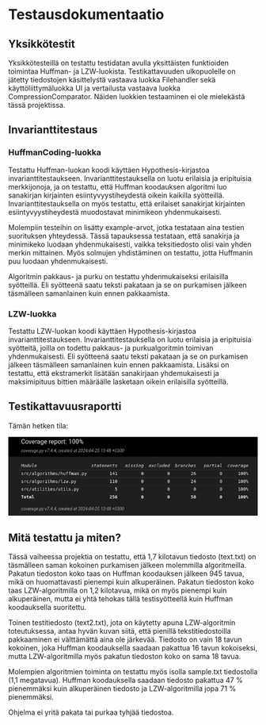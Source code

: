 # Testausdokumentaatio

## Yksikkötestit

Yksikkötesteillä on testattu testidatan avulla yksittäisten funktioiden toimintaa Huffman- ja LZW-luokista. Testikattavuuden ulkopuolelle on jätetty tiedostojen käsittelystä vastaava luokka Filehandler sekä käyttöliittymäluokka UI ja vertailusta vastaava luokka CompressionComparator. Näiden luokkien testaaminen ei ole mielekästä tässä projektissa.

## Invarianttitestaus

### HuffmanCoding-luokka

Testattu Huffman-luokan koodi käyttäen Hypothesis-kirjastoa invarianttitestaukseen. Invarianttitestauksella on luotu erilaisia ja eripituisia merkkijonoja, ja on testattu, että Huffman koodauksen algoritmi luo sanakirjan kirjainten esiintyvyystiheydestä oikein kaikilla syötteillä. Invarianttitestauksella on myös testattu, että erilaiset sanakirjat kirjainten esiintyvyystiheydestä muodostavat minimikeon yhdenmukaisesti.

Molempiin testeihin on lisätty example-arvot, jotka testataan aina testien suorituksen yhteydessä. Tässä tapauksessa testataan, että sanakirja ja minimikeko luodaan yhdenmukaisesti, vaikka teksitiedosto olisi vain yhden merkin mittainen.
Myös solmujen yhdistäminen on testattu, jotta Huffmanin puu luodaan yhdenmukaisesti.

Algoritmin pakkaus- ja purku on testattu yhdenmukaiseksi erilaisilla syötteillä. Eli syötteenä saatu teksti pakataan ja se on purkamisen jälkeen täsmälleen samanlainen kuin ennen pakkaamista.

### LZW-luokka

Testattu LZW-luokan koodi käyttäen Hypothesis-kirjastoa invarianttitestaukseen. Invarianttitestauksella on luotu erilaisia ja eripituisia syötteitä,
joilla on todettu pakkaus- ja purkualgoritmin toimivan yhdenmukaisesti. Eli syötteenä saatu teksti pakataan ja se on purkamisen jälkeen täsmälleen samanlainen kuin ennen pakkaamista. Lisäksi on testattu, että ekstramerkit lisätään sanakirjaan yhdemukaisesti ja maksimipituus bittien määräälle lasketaan oikein erilaisilla syötteillä.

## Testikattavuusraportti

Tämän hetken tila:

![Testikattavuus](https://github.com/xelmas/Tiralabra-pakkausalgoritmit/blob/main/documentation/weeklyreports/coverage_report6.png)

## Mitä testattu ja miten?
Tässä vaiheessa projektia on testattu, että 1,7 kilotavun tiedosto (text.txt) on täsmälleen saman kokoinen purkamisen jälkeen molemmilla algoritmeilla. Pakatun tiedoston koko taas on Huffman koodauksen jälkeen 945 tavua, mikä on huomattavasti pienempi kuin alkuperäinen. Pakatun tiedoston koko taas LZW-algoritmilla on 1,2 kilotavua, mikä on myös pienempi kuin alkuperäinen, mutta ei yhtä tehokas tällä testisyötteellä kuin Huffman koodauksella suoritettu.

Toinen testitiedosto (text2.txt), jota on käytetty apuna LZW-algoritmin toteutuksessa, antaa hyvän kuvan siitä, että pienillä tekstitiedostoilla pakkaaminen ei välttämättä aina ole järkevää. Tiedosto on vain 18 tavun kokoinen, joka Huffman koodauksella saadaan pakattua 16 tavun kokoiseksi, mutta LZW-algoritmilla myös pakatun tiedoston koko on sama 18 tavua.

Molempien algoritmien toiminta on testattu myös isolla sample.txt tiedostolla (1,1 megatavua). Huffman koodauksella saadaan tiedosto pakattua 47 % pienemmäksi kuin alkuperäinen tiedosto ja LZW-algoritmilla jopa 71 % pienemmäksi.

Ohjelma ei yritä pakata tai purkaa tyhjää tiedostoa.

